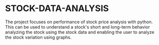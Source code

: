# STOCK-DATA-ANALYSIS
The project focuses on performance of stock price analysis with python. This can be used to understand a stock's short and long-term behavior analyzing the stock using the stock data and enabling the user to analyze the stock variation using graphs.
